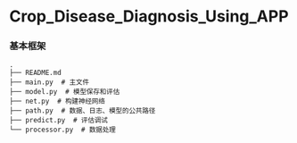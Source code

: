 # Crop_Disease_Diagnosis_Using_APP

### 基本框架

```shell
.
├── README.md
├── main.py  # 主文件
├── model.py  # 模型保存和评估
├── net.py  # 构建神经网络
├── path.py  # 数据、日志、模型的公共路径
├── predict.py  # 评估调试
└── processor.py  # 数据处理
```
